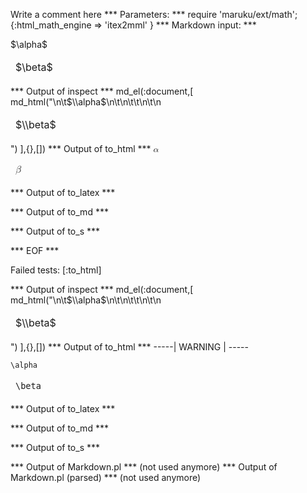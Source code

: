 Write a comment here
*** Parameters: ***
require 'maruku/ext/math';{:html_math_engine => 'itex2mml' }
*** Markdown input: ***
<table markdown='1'>
	$\alpha$
	<thead>
		<td>$\beta$</td>
	</thead>
</table>
*** Output of inspect ***
md_el(:document,[
	md_html("<table markdown='1'>\n\t$\\alpha$\n\t<thead>\n\t\t<td>$\\beta$</td>\n\t</thead>\n</table>")
],{},[])
*** Output of to_html ***
<table><math class='maruku-mathml' display='inline' xmlns='http://www.w3.org/1998/Math/MathML'><mi>&alpha;</mi></math><thead>
		<td><math class='maruku-mathml' display='inline' xmlns='http://www.w3.org/1998/Math/MathML'><mi>&beta;</mi></math></td>
	</thead>
</table>
*** Output of to_latex ***

*** Output of to_md ***

*** Output of to_s ***

*** EOF ***




Failed tests:   [:to_html] 

*** Output of inspect ***
md_el(:document,[
	md_html("<table markdown='1'>\n\t$\\alpha$\n\t<thead>\n\t\t<td>$\\beta$</td>\n\t</thead>\n</table>")
],{},[])
*** Output of to_html ***
-----| WARNING | -----
<table><code class='maruku-mathml'>\alpha</code><thead>
		<td><code class='maruku-mathml'>\beta</code></td>
	</thead>
</table>
*** Output of to_latex ***

*** Output of to_md ***

*** Output of to_s ***

*** Output of Markdown.pl ***
(not used anymore)
*** Output of Markdown.pl (parsed) ***
(not used anymore)